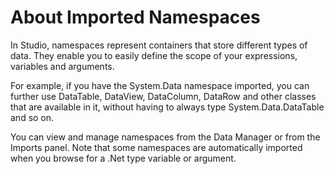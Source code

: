 ﻿# About Imported Namespaces

In Studio, namespaces represent containers that store different types of data. They enable you to
            easily define the scope of your expressions, variables and arguments.

For example, if you have the System.Data namespace imported, you can further use DataTable, DataView, DataColumn, DataRow and other classes that are available in it, without having to always type System.Data.DataTable and so on.

You can view and manage namespaces from the Data Manager or from the Imports panel. Note that some namespaces are automatically imported when you browse for a .Net type variable or argument.
